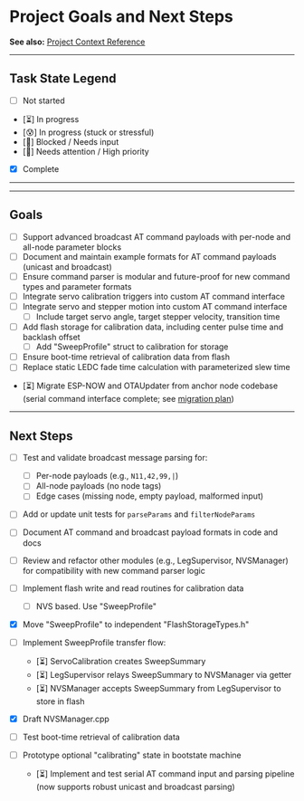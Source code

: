 
# Project Goals and Next Steps

**See also:** [Project Context Reference](./Project_Context.md)

---

## Task State Legend

- [ ] Not started
- [⏳] In progress
- [😰] In progress (stuck or stressful)
- [🧩] Blocked / Needs input
- [🚩] Needs attention / High priority
- [x] Complete

---

---


## Goals
- [ ] Support advanced broadcast AT command payloads with per-node and all-node parameter blocks
- [ ] Document and maintain example formats for AT command payloads (unicast and broadcast)
- [ ] Ensure command parser is modular and future-proof for new command types and parameter formats
- [ ] Integrate servo calibration triggers into custom AT command interface
- [ ] Integrate servo and stepper motion into custom AT command interface
    - [ ] Include target servo angle, target stepper velocity, transition time
- [ ] Add flash storage for calibration data, including center pulse time and backlash offset
    - [ ] Add "SweepProfile" struct to calibration for storage
- [ ] Ensure boot-time retrieval of calibration data from flash
- [ ] Replace static LEDC fade time calculation with parameterized slew time
- [⏳] Migrate ESP-NOW and OTAUpdater from anchor node codebase (serial command interface complete; see [migration plan](./ESP-NOW_Command_OTA_Migration_Plan.md))

---

## Next Steps
- [ ] Test and validate broadcast message parsing for:
    - [ ] Per-node payloads (e.g., `N11,42,99,|`)
    - [ ] All-node payloads (no node tags)
    - [ ] Edge cases (missing node, empty payload, malformed input)
- [ ] Add or update unit tests for `parseParams` and `filterNodeParams`
- [ ] Document AT command and broadcast payload formats in code and docs
- [ ] Review and refactor other modules (e.g., LegSupervisor, NVSManager) for compatibility with new command parser logic

- [ ] Implement flash write and read routines for calibration data
    - [ ] NVS based. Use "SweepProfile"
- [x] Move "SweepProfile" to independent "FlashStorageTypes.h"
- [ ] Implement SweepProfile transfer flow:
    - [⏳] ServoCalibration creates SweepSummary
    - [⏳] LegSupervisor relays SweepSummary to NVSManager via getter
    - [⏳] NVSManager accepts SweepSummary from LegSupervisor to store in flash
- [x] Draft NVSManager.cpp
- [ ] Test boot-time retrieval of calibration data
- [ ] Prototype optional "calibrating" state in bootstate machine
    - [⏳] Implement and test serial AT command input and parsing pipeline (now supports robust unicast and broadcast parsing)
